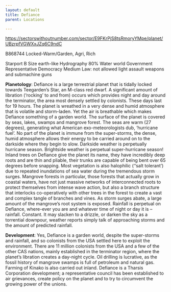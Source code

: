 ```yaml
---
layout: default
title: Defiance
parent: Locations

---
```



https://sectorswithoutnumber.com/sector/E9FKrPjS8tsRmoryYMpe/planet/UBzrpfVGWXxJZq6C9ndC

B868744 Locked-Warm/Garden, Agri, Rich

Starport B
Size earth-like
Hydrography 80% Water world
Government Representative Democracy
Medium Law: not allowed light assault weapons and submachine guns

**Planetology**: Defiance is a large terrestrial planet that is tidally locked towards Teegarden’s Star, an M-class red dwarf. A significant amount of libration (‘rocking’ to and from) occurs which provides night and day around the terminator, the area most densely settled by colonists. These days last for 19 hours. The planet is wreathed in a very dense and humid atmosphere that is volatile and storm-laden. Yet the air is breathable which makes Defiance something of a garden world. The surface of the planet is covered by seas, lakes, swamps and mangrove forest. The seas are warm (27 degrees), generating what American exo-meteorologists dub, ‘hurricane fuel’. No part of the planet is immune from the super-storms, the dense, humid atmosphere allows their energy to be carried around on to the darkside where they begin to slow. Darkside weather is perpetually hurricane season. Brightside weather is perpetual super-hurricane season! Inland trees on Defiance give the planet its name, they have incredibly deep roots and are thin and pliable, their trunks are capable of being bent over 65 degrees before snapping. Most vegetation is also halophilic (‘‘salt tolerant’) due to repeated inundations of sea water during the tremendous storm surges. Mangrove forests in particular, those forests that actually grow in coastal waters, have not just massive networks of interconnected roots to protect themselves from intense wave action, but also a branch structure that interlocks co-operatively with other trees in the forest to create a vast and complex tangle of branches and vines. As storm surges abate, a large amount of the mangrove’s root system is exposed. Rainfall is perpetual on Defiance, where-ever you are and whatever time of night or day it is – rainfall. Constant. It may slacken to a drizzle, or darken the sky as a torrential downpour, weather reports simply talk of approaching storms and the amount of predicted rainfall.

**Development**: Yes, Defiance is a garden world, despite the super-storms and rainfall, and so colonists from the USA settled here to exploit the environment. There are 11 million colonists from the USA and a few of the other CAS nations, mainly established in the terminator region, where the planet’s libration creates a day-night cycle. Oil drilling is lucrative, as the fossil history of mangrove swamps is full of petroleum and natural gas. Farming of Kinako is also carried out inland. Defiance is a Tharsis Corporation development; a representative council has been established to air grievances, create policy on the planet and to try to circumvent the growing power of the unions.